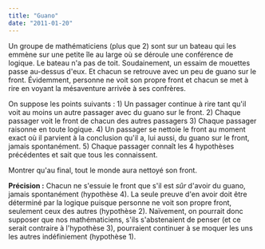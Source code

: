 ```yaml
---
title: "Guano"
date: "2011-01-20"
---
```


Un groupe de mathématiciens (plus que 2) sont sur un bateau qui les emmène sur une petite île au large où se déroule une conférence de logique. Le bateau n'a pas de toit. Soudainement, un essaim de mouettes passe au-dessus d'eux. Et chacun se retrouve avec un peu de guano sur le front. Évidemment, personne ne voit son propre front et chacun se met à rire en voyant la mésaventure arrivée à ses confrères.

On suppose les points suivants : 1) Un passager continue à rire tant qu'il voit au moins un autre passager avec du guano sur le front. 2) Chaque passager voit le front de chacun des autres passagers 3) Chaque passager raisonne en toute logique. 4) Un passager se nettoie le front au moment exact où il parvient à la conclusion qu'il a, lui aussi, du guano sur le front, jamais spontanément. 5) Chaque passager connaît les 4 hypothèses précédentes et sait que tous les connaissent.

Montrer qu'au final, tout le monde aura nettoyé son front.

**Précision :** Chacun ne s'essuie le front que s'il est _sûr_ d'avoir du guano, jamais spontanément (hypothèse 4). La seule preuve d'en avoir doit être déterminé par la logique puisque personne ne voit son propre front, seulement ceux des autres (hypothèse 2). Naïvement, on pourrait donc supposer que nos mathématiciens, s'ils s'abstenaient de penser (et ce serait contraire à l'hypothèse 3), pourraient continuer à se moquer les uns les autres indéfiniement (hypothèse 1).
